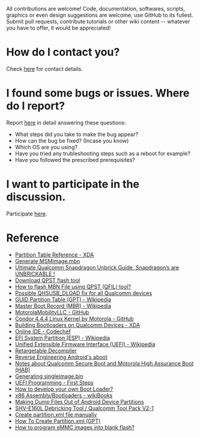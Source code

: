 All contributions are welcome! Code, documentation, softwares, scripts, graphics or even design suggestions are welcome; use GitHub to its fullest. Submit pull requests, contribute tutorials or other wiki content -- whatever you have to offer, it would be appreciated!

# How do I contact you?

Check [here](https://github.com/aravindvnair99/Motorola-Moto-E-XT1022-condor-unbrick/blob/master/Contact%20me.md) for contact details.

# I found some bugs or issues. Where do I report?

Report [here](https://github.com/aravindvnair99/Motorola-Moto-E-XT1022-condor-unbrick/issues/new) in detail answering these questions:

* What steps did you take to make the bug appear?
* How can the bug be fixed? (Incase you know)
* Which OS are you using?
* Have you tried any trubleshooting steps such as a reboot for example?
* Have you followed the prescribed prerequisites?

# I want to participate in the discussion.

Participate [here](https://forum.xda-developers.com/moto-e/general/unbrick-hard-bricked-moto-e-t3599214).

# Reference

* [Partition Table Reference - XDA](https://forum.xda-developers.com/showthread.php?t=1959445)
* [Generate MSMimage.mbn](http://kernel-develop.blogspot.in/2012/05/how-to-generate-8660msimagembn.html)
* [Ultimate Qualcomm Snapdragon Unbrick Guide, Snapdragon’s are UNBRICKABLE !](http://www.androidbrick.com/ultimate-qualcomm-snapdragon-unbrick-guide-snapdragons-are-unbrickable-qhsusb_dload_qpst_qfil_edl/)
* [Download QPST flash tool](https://androidmtk.com/download-qpst-flash-tool)
* [How to flash MBN File using QPST (QFIL) tool?](http://mytabletguru.com/how-to-flash-qualcomm-cpu/)
* [Possible QHSUSB_DLOAD fix for all Qualcomm devices](http://cellphonetrackers.org/qhsusb_dload-fix-qualcomm-soc.html)
* [GUID Partition Table (GPT) - Wikipedia](https://en.wikipedia.org/wiki/GUID_Partition_Table)
* [Master Boot Record (MBR) - Wikipedia](https://en.wikipedia.org/wiki/Master_boot_record)
* [MotorolaMobilityLLC - GitHub](https://github.com/MotorolaMobilityLLC)
* [Condor 4.4.4 Linux Kernel by Motorola - GitHub](https://github.com/MotorolaMobilityLLC/kernel-msm/tree/kitkat-4.4.4-release-condor-repw)
* [Building Bootloaders on Qualcomm Devices - XDA](https://forum.xda-developers.com/showthread.php?t=1978703)
* [Online IDE - Codechef](https://www.codechef.com/ide)
* [EFI System Partition (ESP) - Wikipedia](https://en.wikipedia.org/wiki/EFI_system_partition)
* [Unified Extensible Firmware Interface (UEFI) - Wikipedia](https://en.wikipedia.org/wiki/Unified_Extensible_Firmware_Interface)
* [Retargetable Decompiler](https://retdec.com/decompilation/)
* [Reverse Engineering Android's aboot](http://www.newandroidbook.com/Articles/aboot.html)
* [Notes about Qualcomm Secure Boot and Motorola High Assurance Boot (HAB)](http://vm1.duckdns.org/Public/Qualcomm-Secure-Boot/Qualcomm-Secure-Boot.htm)
* [Generating singleimage.bin](https://forum.xda-developers.com/moto-g/general/generating-singleimage-bin-t3008047)
* [UEFI Programming - First Steps](http://x86asm.net/articles/uefi-programming-first-steps/)
* [How to develop your own Boot Loader?](https://www.codeproject.com/Articles/36907/How-to-develop-your-own-Boot-Loader)
* [x86 Assembly/Bootloaders - wikiBooks](https://en.wikibooks.org/wiki/X86_Assembly/Bootloaders)
* [Making Dump Files Out of Android Device Partitions](https://forum.xda-developers.com/showthread.php?t=2450045)
* [SHV-E160L Debricking Tool / Qualcomm Tool Pack V2-1](https://forum.xda-developers.com/showthread.php?t=2136738)
* [Create partition.xml file manually](https://androidforums.com/threads/create-partition-xml-file-manually.1021067/)
* [How To Create Partition.xml (GPT)](https://androidforums.com/threads/guide-how-to-create-partition-xml-gpt.1125433/)
* [How to program eMMC images into blank flash?](http://kernel-develop.blogspot.in/2012/05/how-to-program-emmc-images-into-blank.html)
